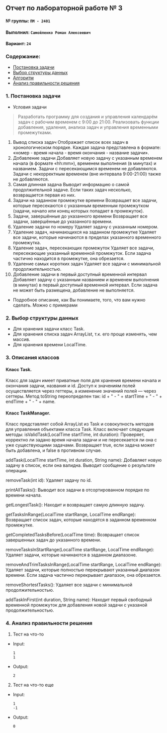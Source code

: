 ## Отчет по лабораторной работе № 3

#### № группы: `ПМ - 2401`

#### Выполнил: `Самойленко Роман Алексеевич`

#### Вариант: `24`

### Cодержание:

- [Постановка задачи](#1-постановка-задачи)
- [Выбор структуры данных](#2-выбор-структуры-данных)
- [Алгоритм](#3-опиcания-классов)
- [Анализ правильности решения](#4-анализ-правильности-решения)

### 1. Постановка задачи

- Условия задачи

> Разработать программу для создания и управления календарём задач с рабочим временем с 9:00 до 21:00. Реализовать функции добавления, удаления, анализа задач и
управления временными промежутками.

1. Вывод списка задач
Отображает список всех задач в хронологическом порядке. Каждая задача представлена в формате: «номер - время начала - время окончания - название задачи».
2. Добавление задачи
Добавляет новую задачу с указанным временем начала (в формате «hh:mm»),
временем выполнения (в минутах) и названием. Задачи с пересекающимся временем не добавляются. Задачи с некорректным временем (вне интервала 9:00-21:00)
также не добавляются.
3. Самая длинная задача
Выводит информацию о самой продолжительной задаче. Если таких задач несколько, возвращается первая из них.
4. Задачи на заданном промежутке времени
Возвращает все задачи, которые пересекаются с указанным временным промежутком (задачи, начало или конец которых попадает в промежуток).
5. Задачи, завершённые до указанного времени
Возвращает все задачи, завершённые до указанного времени.
6. Удаление задачи по номеру
Удаляет задачу с указанным номером.
7. Удаление задач, начинающихся на заданном промежутке
Удаляет все задачи, которые начинаются в пределах указанного временного промежутка.
8. Удаление задач, пересекающих промежуток
Удаляет все задачи, пересекающие указанный временной промежуток. Если задача частично находится в промежутке, она обрезается.
9. Удаление самых коротких задач
Удаляет все задачи с минимальной продолжительностью.
10. Добавление задачи в первый доступный временной интервал
Добавляет задачу с указанным названием и временем выполнения (в минутах) в
первый доступный временной интервал. Если задача не может быть размещена,
добавление не выполняется.


- Подробное описание, как Вы понимаете, того, что вам нужно сделать. Можно с примерами


### 2. Выбор структуры данных

- Для хранения задачи класс Task.
- Для хранения списка задач ArrayList, т.к. его проще изменять, чем массив.
- Для хранения времени LocalTime.

### 3. Опиcания классов

#### Класс Task.
Класс для задач имеет приватные поля для хранения времени начала и окончания задачи, названия и id. 
Доступ к значениям полей осуществляется через геттеры, а изменение значений полей — через сеттеры. 
Метод toString переопределен так: id + " - " + startTime + " - " + endTime + " - " + name.


#### Класс TaskManager.
Класс представляет собой ArrayList из Task и совокупность методов для управления объектами класса Task. Класс включает следующие методы: 
isValidTask(LocalTime startTime, int duration):
Проверяет, корректно ли задано время начала задачи и не пересекается ли она с уже существующими задачами.
Возвращает true, если задача может быть добавлена, и false в противном случае.

addTask(LocalTime startTime, int duration, String name):
Добавляет новую задачу в список, если она валидна.
Выводит сообщение о результате операции.

removeTask(int id):
Удаляет задачу по id.

printAllTasks():
Выводит все задачи в отсортированном порядке по времени начала.

getLongestTask():
Находит и возвращает самую длинную задачу.

getTasksInRange(LocalTime startRange, LocalTime endRange):
Возвращает список задач, которые находятся в заданном временном промежутке.

getCompletedTasksBefore(LocalTime time):
Возвращает список завершенных задач до указанного времени.

removeTasksInStartRange(LocalTime startRange, LocalTime endRange):
Удаляет задачи, которые начинаются в заданном диапазоне.

removeAndTrimTasksInRange(LocalTime startRange, LocalTime endRange):
Удаляет задачи, которые полностью перекрывают указанный диапазон времени.
Если задача частично перекрывает диапазон, она обрезается.

removeShortestTasks():
Удаляет все задачи с минимальной продолжительностью.

addTaskInFirst(int duration, String name):
Находит первый свободный временной промежуток для добавления новой задачи с указаной продолжительностью.

### 4. Анализ правильности решения

1. Тест на что-то

- Input:
    ```
    1
    1
    ```

- Output:
    ```
    2
    ```

2. Тест на что-то еще

- Input:
    ```
    1
    -1
    ```

- Output:
    ```
    0
    ```
